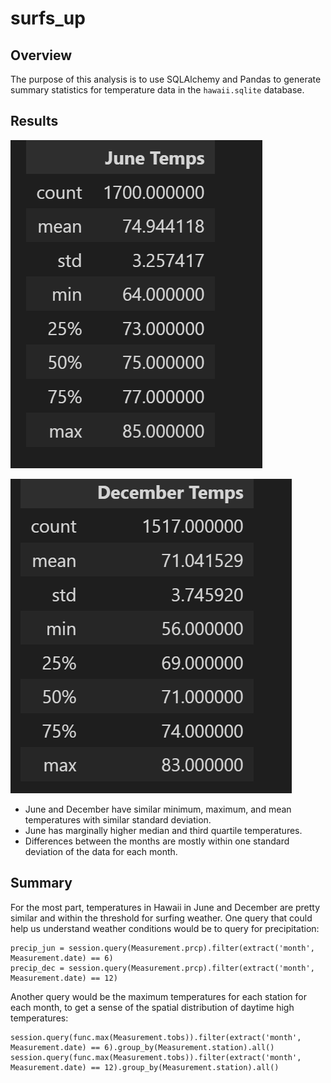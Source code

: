 # surfs_up


## Overview

The purpose of this analysis is to use SQLAlchemy and Pandas to generate summary statistics for temperature data in the `hawaii.sqlite` database.

## Results

![June Temperatures](Images/jun_temps_summary.png)

![December Temperatures](Images/dec_temps_summary.png)

- June and December have similar minimum, maximum, and mean temperatures with similar standard deviation.
- June has marginally higher median and third quartile temperatures.
- Differences between the months are mostly within one standard deviation of the data for each month.

## Summary

For the most part, temperatures in Hawaii in June and December are pretty similar and within the threshold for surfing weather. One query that could help us understand weather conditions would be to query for precipitation:
```{python}
precip_jun = session.query(Measurement.prcp).filter(extract('month', Measurement.date) == 6)
precip_dec = session.query(Measurement.prcp).filter(extract('month', Measurement.date) == 12)
```
Another query would be the maximum temperatures for each station for each month, to get a sense of the spatial distribution of daytime high temperatures:
```{python}
session.query(func.max(Measurement.tobs)).filter(extract('month', Measurement.date) == 6).group_by(Measurement.station).all()
session.query(func.max(Measurement.tobs)).filter(extract('month', Measurement.date) == 12).group_by(Measurement.station).all()
```
